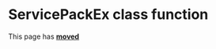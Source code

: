 # ServicePackEx class function #

This page has [**moved**](https://lib-docs.delphidabbler.com/SysInfo/5/API/TPJOSInfo-ServicePackEx)
